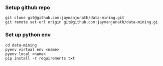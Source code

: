 ### Setup github repo
```
git clone git@github.com:jaymanjunath/data-mining.git
git remote set-url origin git@github.com:jaymanjunath/data-mining.gi
```

### Set up python env
```
cd data-mining 
pyenv virtual env <name>
pyenv local <name>
pip install -r requirements.txt
```
